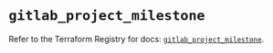 # `gitlab_project_milestone`

Refer to the Terraform Registry for docs: [`gitlab_project_milestone`](https://registry.terraform.io/providers/gitlabhq/gitlab/17.5.0/docs/resources/project_milestone).
